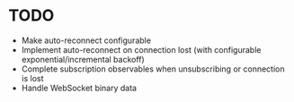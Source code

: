 # TODO

* Make auto-reconnect configurable
* Implement auto-reconnect on connection lost (with configurable exponential/incremental backoff)
* Complete subscription observables when unsubscribing or connection is lost
* Handle WebSocket binary data
